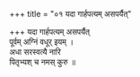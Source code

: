 +++
title = "०१ यदा गार्हपत्यम् असपर्यैत्"

+++
यदा गार्हपत्यम् असपर्यैत्  
पूर्वम् अग्निं वधूर् इयम् ।  
अधा सरस्वत्यै नारि  
पितृभ्यश् च नमस् कुरु ॥
